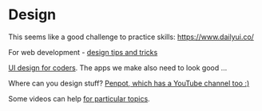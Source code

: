 # Design
This seems like a good challenge to practice skills: https://www.dailyui.co/ 

For web development -
[design tips and tricks](https://www.youtube.com/playlist?list=PL4-IK0AVhVjMuTtgTiNXNddTNkYZeoqU4)

[UI design for coders](https://www.youtube.com/watch?v=0JCUH5daCCE).
The apps we make also need to look good ...

Where can you design stuff? [Penpot, which has a YouTube channel too :)](https://www.youtube.com/channel/UCAqS8G72uv9P5HG1IfgnQ9g)

Some videos can help [for particular topics](https://www.youtube.com/watch?v=FeVv_McO_ho&list=PL0lNJEnwfVVM80SBgWyC_1DQqyBYfiXeF).
